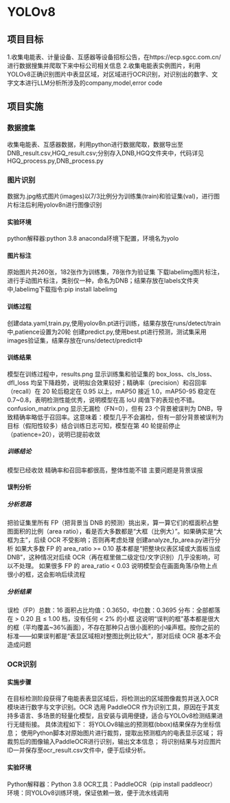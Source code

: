 # YOLOv8
## 项目目标
1.收集电能表、计量设备、互感器等设备招标公告，在https://ecp.sgcc.com.cn/ 进行数据搜集并爬取下来中标公司相关信息
2.收集电能表实例图片，利用YOLOv8正确识别图片中表显区域，对区域进行OCR识别，对识别出的数字、文字文本进行LLM分析所涉及的company,model,error code
## 项目实施
### 数据搜集
收集电能表、互感器数据，利用python进行数据爬取，数据导出至DNB_result.csv,HGQ_result.csv;分别存入DNB,HGQ文件夹中，代码详见HGQ_process.py,DNB_process.py
### 图片识别
数据为.jpg格式图片(images)以7/3比例分为训练集(train)和验证集(val)，进行图片标注后利用yolov8n进行图像识别
#### 实验环境
python解释器:python 3.8
anaconda环境下配置，环境名为yolo
#### 图片标注
原始图片共260张，182张作为训练集，78张作为验证集
下载labelimg图片标注，进行手动图片标注，类别仅一种，命名为DNB；结果存放在labels文件夹中,labelimg下载指令:pip install labelimg
#### 训练过程
创建data.yaml,train.py,使用yolov8n.pt进行训练，结果存放在runs/detect/train中,patience设置为20轮
创建predict.py,使用best.pt进行预测，测试集采用images验证集，结果存放在runs/detect/predict中
#### 训练结果
模型在训练过程中，results.png 显示训练集和验证集的 box_loss、cls_loss、dfl_loss 均呈下降趋势，说明拟合效果较好；精确率（precision）和召回率（recall）在 20 轮后稳定在 0.95 以上，mAP50 接近 1.0，mAP50-95 稳定在 0.7~0.8，表明检测性能优秀，说明模型在高 IoU 阈值下的表现也不错。confusion_matrix.png 显示无漏检（FN=0），但有 23 个背景被误判为 DNB，导致精确率略低于召回率。这意味着：模型几乎不会漏检，但有一部分背景被误判为目标（假阳性较多）结合训练日志可知，模型在第 40 轮提前停止（patience=20），说明已提前收敛
##### 训练结论
模型已经收敛
精确率和召回率都很高，整体性能不错
主要问题是背景误报
#### 误判分析
##### 分析思路
把验证集里所有 FP（把背景当 DNB 的预测）挑出来，算一算它们的框面积占整图面积的比例（area ratio），看是否大多数都是“大框（比例大）”。如果确实是“大框为主”，后续 OCR 不受影响；否则再考虑处理
创建analyze_fp_area.py进行分析
如果大多数 FP 的 area_ratio >= 0.10 基本都是“把整块仪表区域或大面板当成 DNB”，这种情况对后续 OCR（再在框里做二级定位/文字识别）几乎没影响，可以不处理。
如果很多 FP 的 area_ratio < 0.03 说明模型会在画面角落/杂物上点很小的框，这会影响后续流程
##### 分析结果
误检（FP）总数：16
面积占比均值：0.3650，中位数：0.3695
分布：全部都落在 > 0.20 且 ≤ 1.00 档，没有任何 < 2% 的小框
这说明“误判的框”基本都是很大的框（平均覆盖~36%画面），不存在那种只占很小面积的小噪声框。按你之前的标准——如果误判都是“表显区域相对整图比例比较大”，那对后续 OCR 基本不会造成问题
### OCR识别
#### 实施步骤
在目标检测阶段获得了电能表表显区域后，将检测出的区域图像裁剪并送入OCR模块进行数字与文字识别。OCR 选用 PaddleOCR 作为识别工具，原因在于其支持多语言、多场景的轻量化模型，且安装与调用便捷，适合与YOLOv8检测结果进行无缝衔接。
具体流程如下：
将YOLOv8输出的预测框(bbox)结果保存为坐标信息；
使用Python脚本对原始图片进行裁剪，提取出预测框内的电表显示区域；
将裁剪后的图像输入PaddleOCR进行识别，输出文本信息；
将识别结果与对应图片ID一并保存至ocr_result.csv文件中，便于后续分析。
#### 实验环境
Python解释器：Python 3.8
OCR工具：PaddleOCR（pip install paddleocr）
环境：同YOLOv8训练环境，保证依赖一致，便于流水线调用
